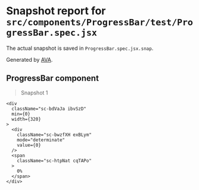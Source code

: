 # Snapshot report for `src/components/ProgressBar/test/ProgressBar.spec.jsx`

The actual snapshot is saved in `ProgressBar.spec.jsx.snap`.

Generated by [AVA](https://ava.li).

## ProgressBar component

> Snapshot 1

    <div
      className="sc-bdVaJa ibvSzD"
      min={0}
      width={320}
    >
      <div
        className="sc-bwzfXH exBLym"
        mode="determinate"
        value={0}
      />
      <span
        className="sc-htpNat cqTAPo"
      >
        0%
      </span>
    </div>
